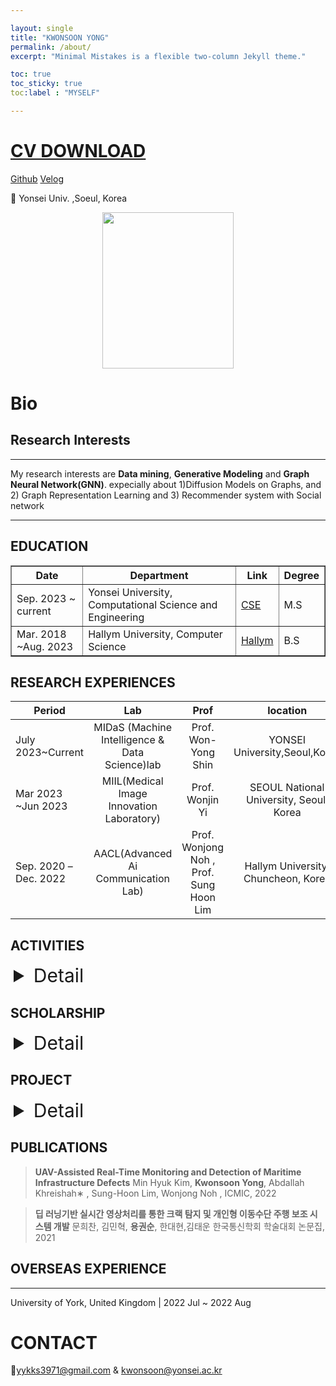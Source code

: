 ```yaml
---

layout: single
title: "KWONSOON YONG"
permalink: /about/
excerpt: "Minimal Mistakes is a flexible two-column Jekyll theme."

toc: true
toc_sticky: true
toc:label : "MYSELF"

---
```

# [CV DOWNLOAD](https://drive.google.com/file/d/1qVR79WUlrT5dfnhpbITQWqVxxoXylMKO/view)






[Github](https://github.com/reverse-sky)   [Velog](https://velog.io/@reversesky)  

📍 Yonsei Univ. ,Soeul, Korea

<div style="text-align: center;">
  <img src="{{ site.baseurl }}/assets/images/about/kwonsoon.jpg" width="210" height="250" style="display: inline-block;" />
</div>

<!-- 중앙에 위치하게끔 하는 코드 -->


# Bio

## Research Interests

---

My research interests are **Data mining**, **Generative Modeling** and **Graph Neural Network(GNN)**. expecially about 1)Diffusion Models on Graphs,  and 2) Graph Representation Learning and 3) Recommender system with Social network  

----









## EDUCATION


<table border='1'>
  <tr>
    <th>Date</th>
    <th>Department</th>
    <th>Link</th>
    <th>Degree</th>
  </tr>
  <tr>
    <td>Sep. 2023 ~ current</td>
    <td>Yonsei University, Computational Science and Engineering</td>
    <td><a href="https://cse.yonsei.ac.kr/cse/index.do">CSE</a></td>
    <td>M.S</td>
  </tr>
  <tr>
    <td>Mar. 2018 ~Aug. 2023</td>
    <td>Hallym University, Computer Science</td>
    <td><a href="https://sw.hallym.ac.kr/index.php">Hallym</a></td>
    <td>B.S</td>
  </tr>
</table>

<!-- <details>
<summary style="margin-left: 5px;font-size: 30px;">EDUCATION</summary>
<div style="margin-left: 25px;">
|Date|Department|Link|Degree|   
|--|--|--|--|   
|Sep. 2023 ~ current|Yonsei University, Computational Science and Engineering |[CSE](https://cse.yonsei.ac.kr/cse/index.do)|M.S|  
|Mar. 2018 ~Aug. 2023|Hallym University, Computer Science       |[Hallym](https://sw.hallym.ac.kr/index.php)|B.S|    
 
</div>
</details> -->


## RESEARCH EXPERIENCES


| Period| Lab| Prof| location|
| ----- | :-----: |:-----: |:-----: |
|July 2023~Current|MIDaS (Machine Intelligence & Data Science)lab|Prof. Won-Yong Shin|YONSEI University,Seoul,Korea|  
|Mar 2023 ~Jun 2023|MIIL(Medical Image Innovation Laboratory)|Prof. Wonjin Yi|SEOUL National University, Seoul, Korea|  
|Sep. 2020 –Dec. 2022|AACL(Advanced Ai Communication Lab) |Prof. Wonjong Noh , Prof. Sung Hoon Lim|Hallym University,  Chuncheon, Korea|  
 





<!-- <details>
<summary style="margin-left: 5px;font-size: 30px;">ACTIVITIES</summary>
<div style="margin-left: 50px;"> -->
## ACTIVITIES
 
<!-- </div>
</details> -->






<details>
<summary style="margin-left: 5px;font-size: 30px;">Detail</summary>
<div style="margin-left: 25px;">


<table border='1'>
  <tr>
    <th>Subject</th>
    <th>topics</th>
    <th>period</th>
  </tr>
  <tr>
    <td>Teaching Assistant</td>
    <td>Topics in Machine Learning</td>
    <td>2022, Fall</td>
  </tr>
  <tr>
    <td>Teaching Assistant</td>
    <td>Digital communication</td>
    <td>2022, Fall</td>
  </tr>  
  <tr>
    <td>Teaching Assistant</td>
    <td>Basic Deep Neural Network</td>
    <td>2022, Spring</td>
  </tr>
  <tr>
    <td>Teaching Assistant</td>
    <td>Artificial intelligence</td>
    <td>2022, Spring</td>
  </tr> 
  <tr>
    <td>Participants</td>
    <td>Industry-Academic Cooperation Project</td>
    <td>2021, Fall</td>
  </tr> 
  <tr>
    <td>Mentor</td>
    <td>Software Convergence College</td>
    <td>2021, Spring</td>
  </tr>   
</table>
</div>
</details>


## SCHOLARSHIP

<details>
<summary style="margin-left: 5px;font-size: 30px;">Detail</summary>
<div style="margin-left: 25px;">

<table border='1'>
  <tr>
    <th>Type</th>
    <th>organization</th>
    <th>period</th>
  </tr>
  <tr>
    <td>National Excellence in Science and Engineering Scholarship</td>
    <td>Republic of Korea Government</td>
    <td>2022 Mar ~ Present </td>
  </tr>
  <tr>
    <td>SW Overseas Training Scholarship </td>
    <td>SW Department  in Hallym Univ</td>
    <td>2022 Summer</td>
  </tr> 
  <tr>
    <td>School Excellence Scholarship</td>
    <td>Hallym Univ</td>
    <td>2018 Mar~ 2021 Sep</td>
  </tr> 
  <tr>
    <td>SW Mentoring Scholarship</td>
    <td>SW Department  in Hallym Univ</td>
    <td> 2021 Mar~  2021 Summer</td>
  </tr>   
</table>
</div>
</details>




## PROJECT


<details>
<summary style="margin-left: 5px;font-size: 30px;">Detail</summary>
<div style="margin-left: 25px;">

<table border='1'>
  <tr>
    <th>Subject</th>
    <th>topics</th>
    <th>period</th>
    <th>Advisor</th>
  </tr>
  <tr>
    <td><a href="https://github.com/reverse-sky/DL_Study/tree/main/Generative/DDPM">Poster</a></td>
    <td>DDPM Grad_CAM</td>
    <td>2023 Summer </td>
    <td>prof.Shin</td>
  </tr>
  
  <tr>
    <td>an industry-academic project</td>
    <td>Attention Unet</td>
    <td>2021 Fall ~ 2022 Fall </td>
    <td>prof.Noh</td>
  </tr>
  <tr>
    <td>Capston design</td>
    <td>An error correction code</td>
    <td>2022_spring </td>
    <td>Prof. Sung Hoon Lim </td>
  </tr>
</table>
</div>
</details>



## PUBLICATIONS
>**UAV-Assisted Real-Time Monitoring and Detection of Maritime Infrastructure Defects**
Min Hyuk Kim, **Kwonsoon Yong**, Abdallah Khreishah∗ , Sung-Hoon Lim, Wonjong Noh , ICMIC, 2022

>**딥 러닝기반 실시간 영상처리를 통한 크랙 탐지 및 개인형 이동수단 주행 보조 시스템 개발**
문희찬, 김민혁, **용권순**, 한대현,김태운
한국통신학회  학술대회 논문집, 2021                               

## OVERSEAS EXPERIENCE

---

University of York, United Kingdom | 2022 Jul ~ 2022 Aug


 


# CONTACT 
📧yykks3971@gmail.com & kwonsoon@yonsei.ac.kr 
